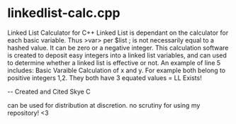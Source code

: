 # linkedlist-calc.cpp
Linked List Calculator for C++
Linked List is dependant on the calculator for each basic variable.
Thus >var> per $list ; is not necessarily equal to a hashed value. It can be zero or a negative integer.
This calculation software is created to deposit easy integers into a linked list variables, and can used to determine whether a linked list is effective or not.
An example of line 5 includes: Basic Varaible Calculation of x and y. For example both belong to positive integers 1,2. They both have 3 equated values = LL Exists!

--
Created and Cited
Skye C

can be used for distribution at discretion. no scrutiny for using my repository! <3
